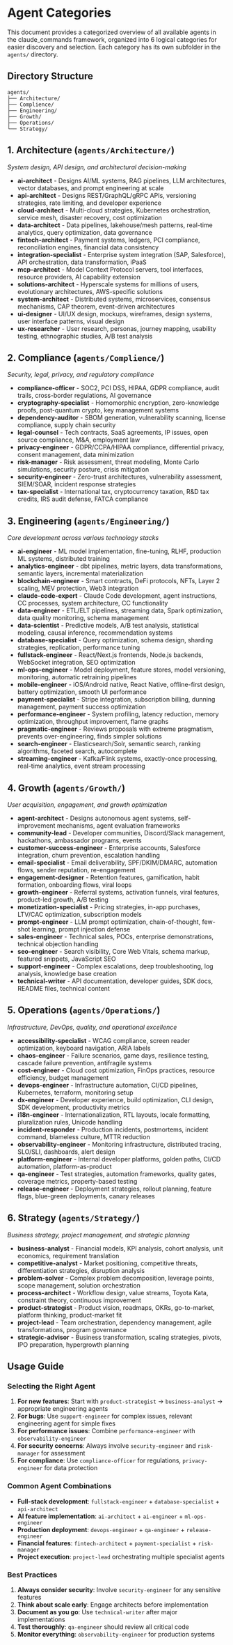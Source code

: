 # Agent Categories

This document provides a categorized overview of all available agents in the claude_commands framework, organized into 6 logical categories for easier discovery and selection. Each category has its own subfolder in the `agents/` directory.

## Directory Structure

```
agents/
├── Architecture/
├── Complience/  
├── Engineering/
├── Growth/
├── Operations/
└── Strategy/
```

## 1. Architecture (`agents/Architecture/`)
*System design, API design, and architectural decision-making*

- **ai-architect** - Designs AI/ML systems, RAG pipelines, LLM architectures, vector databases, and prompt engineering at scale
- **api-architect** - Designs REST/GraphQL/gRPC APIs, versioning strategies, rate limiting, and developer experience
- **cloud-architect** - Multi-cloud strategies, Kubernetes orchestration, service mesh, disaster recovery, cost optimization
- **data-architect** - Data pipelines, lakehouse/mesh patterns, real-time analytics, query optimization, data governance
- **fintech-architect** - Payment systems, ledgers, PCI compliance, reconciliation engines, financial data consistency
- **integration-specialist** - Enterprise system integration (SAP, Salesforce), API orchestration, data transformation, iPaaS
- **mcp-architect** - Model Context Protocol servers, tool interfaces, resource providers, AI capability extension
- **solutions-architect** - Hyperscale systems for millions of users, evolutionary architectures, AWS-specific solutions
- **system-architect** - Distributed systems, microservices, consensus mechanisms, CAP theorem, event-driven architectures
- **ui-designer** - UI/UX design, mockups, wireframes, design systems, user interface patterns, visual design
- **ux-researcher** - User research, personas, journey mapping, usability testing, ethnographic studies, A/B test analysis

## 2. Compliance (`agents/Complience/`)
*Security, legal, privacy, and regulatory compliance*

- **compliance-officer** - SOC2, PCI DSS, HIPAA, GDPR compliance, audit trails, cross-border regulations, AI governance
- **cryptography-specialist** - Homomorphic encryption, zero-knowledge proofs, post-quantum crypto, key management systems
- **dependency-auditor** - SBOM generation, vulnerability scanning, license compliance, supply chain security
- **legal-counsel** - Tech contracts, SaaS agreements, IP issues, open source compliance, M&A, employment law
- **privacy-engineer** - GDPR/CCPA/HIPAA compliance, differential privacy, consent management, data minimization
- **risk-manager** - Risk assessment, threat modeling, Monte Carlo simulations, security posture, crisis mitigation
- **security-engineer** - Zero-trust architectures, vulnerability assessment, SIEM/SOAR, incident response strategies
- **tax-specialist** - International tax, cryptocurrency taxation, R&D tax credits, IRS audit defense, FATCA compliance

## 3. Engineering (`agents/Engineering/`)
*Core development across various technology stacks*

- **ai-engineer** - ML model implementation, fine-tuning, RLHF, production ML systems, distributed training
- **analytics-engineer** - dbt pipelines, metric layers, data transformations, semantic layers, incremental materialization
- **blockchain-engineer** - Smart contracts, DeFi protocols, NFTs, Layer 2 scaling, MEV protection, Web3 integration
- **claude-code-expert** - Claude Code development, agent instructions, CC processes, system architecture, CC functionality
- **data-engineer** - ETL/ELT pipelines, streaming data, Spark optimization, data quality monitoring, schema management
- **data-scientist** - Predictive models, A/B test analysis, statistical modeling, causal inference, recommendation systems
- **database-specialist** - Query optimization, schema design, sharding strategies, replication, performance tuning
- **fullstack-engineer** - React/Next.js frontends, Node.js backends, WebSocket integration, SEO optimization
- **ml-ops-engineer** - Model deployment, feature stores, model versioning, monitoring, automatic retraining pipelines
- **mobile-engineer** - iOS/Android native, React Native, offline-first design, battery optimization, smooth UI performance
- **payment-specialist** - Stripe integration, subscription billing, dunning management, payment success optimization
- **performance-engineer** - System profiling, latency reduction, memory optimization, throughput improvement, flame graphs
- **pragmatic-engineer** - Reviews proposals with extreme pragmatism, prevents over-engineering, finds simpler solutions
- **search-engineer** - Elasticsearch/Solr, semantic search, ranking algorithms, faceted search, autocomplete
- **streaming-engineer** - Kafka/Flink systems, exactly-once processing, real-time analytics, event stream processing

## 4. Growth (`agents/Growth/`)
*User acquisition, engagement, and growth optimization*

- **agent-architect** - Designs autonomous agent systems, self-improvement mechanisms, agent evaluation frameworks
- **community-lead** - Developer communities, Discord/Slack management, hackathons, ambassador programs, events
- **customer-success-engineer** - Enterprise accounts, Salesforce integration, churn prevention, escalation handling
- **email-specialist** - Email deliverability, SPF/DKIM/DMARC, automation flows, sender reputation, re-engagement
- **engagement-designer** - Retention features, gamification, habit formation, onboarding flows, viral loops
- **growth-engineer** - Referral systems, activation funnels, viral features, product-led growth, A/B testing
- **monetization-specialist** - Pricing strategies, in-app purchases, LTV/CAC optimization, subscription models
- **prompt-engineer** - LLM prompt optimization, chain-of-thought, few-shot learning, prompt injection defense
- **sales-engineer** - Technical sales, POCs, enterprise demonstrations, technical objection handling
- **seo-engineer** - Search visibility, Core Web Vitals, schema markup, featured snippets, JavaScript SEO
- **support-engineer** - Complex escalations, deep troubleshooting, log analysis, knowledge base creation
- **technical-writer** - API documentation, developer guides, SDK docs, README files, technical content

## 5. Operations (`agents/Operations/`)
*Infrastructure, DevOps, quality, and operational excellence*

- **accessibility-specialist** - WCAG compliance, screen reader optimization, keyboard navigation, ARIA labels
- **chaos-engineer** - Failure scenarios, game days, resilience testing, cascade failure prevention, antifragile systems
- **cost-engineer** - Cloud cost optimization, FinOps practices, resource efficiency, budget management
- **devops-engineer** - Infrastructure automation, CI/CD pipelines, Kubernetes, terraform, monitoring setup
- **dx-engineer** - Developer experience, build optimization, CLI design, SDK development, productivity metrics
- **i18n-engineer** - Internationalization, RTL layouts, locale formatting, pluralization rules, Unicode handling
- **incident-responder** - Production incidents, postmortems, incident command, blameless culture, MTTR reduction
- **observability-engineer** - Monitoring infrastructure, distributed tracing, SLO/SLI, dashboards, alert design
- **platform-engineer** - Internal developer platforms, golden paths, CI/CD automation, platform-as-product
- **qa-engineer** - Test strategies, automation frameworks, quality gates, coverage metrics, property-based testing
- **release-engineer** - Deployment strategies, rollout planning, feature flags, blue-green deployments, canary releases

## 6. Strategy (`agents/Strategy/`)
*Business strategy, project management, and strategic planning*

- **business-analyst** - Financial models, KPI analysis, cohort analysis, unit economics, requirement translation
- **competitive-analyst** - Market positioning, competitive threats, differentiation strategies, disruption analysis
- **problem-solver** - Complex problem decomposition, leverage points, scope management, solution orchestration
- **process-architect** - Workflow design, value streams, Toyota Kata, constraint theory, continuous improvement
- **product-strategist** - Product vision, roadmaps, OKRs, go-to-market, platform thinking, product-market fit
- **project-lead** - Team orchestration, dependency management, agile transformations, program governance
- **strategic-advisor** - Business transformation, scaling strategies, pivots, IPO preparation, hypergrowth planning

## Usage Guide

### Selecting the Right Agent

1. **For new features**: Start with `product-strategist` → `business-analyst` → appropriate engineering agents
2. **For bugs**: Use `support-engineer` for complex issues, relevant engineering agent for simple fixes
3. **For performance issues**: Combine `performance-engineer` with `observability-engineer`
4. **For security concerns**: Always involve `security-engineer` and `risk-manager` for assessment
5. **For compliance**: Use `compliance-officer` for regulations, `privacy-engineer` for data protection

### Common Agent Combinations

- **Full-stack development**: `fullstack-engineer` + `database-specialist` + `api-architect`
- **AI feature implementation**: `ai-architect` + `ai-engineer` + `ml-ops-engineer`
- **Production deployment**: `devops-engineer` + `qa-engineer` + `release-engineer`
- **Financial features**: `fintech-architect` + `payment-specialist` + `risk-manager`
- **Project execution**: `project-lead` orchestrating multiple specialist agents

### Best Practices

1. **Always consider security**: Involve `security-engineer` for any sensitive features
2. **Think about scale early**: Engage architects before implementation
3. **Document as you go**: Use `technical-writer` after major implementations
4. **Test thoroughly**: `qa-engineer` should review all critical code
5. **Monitor everything**: `observability-engineer` for production systems